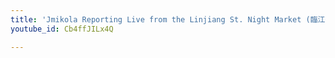 ```yaml
---
title: 'Jmikola Reporting Live from the Linjiang St. Night Market (臨江街夜市)'
youtube_id: Cb4ffJILx4Q

---
```

